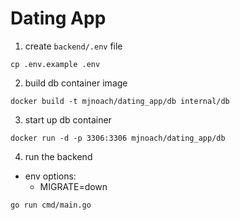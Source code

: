 # Dating App

1. create `backend/.env` file

```console
cp .env.example .env
```
  
2. build db container image

```console
docker build -t mjnoach/dating_app/db internal/db
```
  
3. start up db container

```console
docker run -d -p 3306:3306 mjnoach/dating_app/db
```

<!-- 4. ?? export $PATH with `go` and `sql-migrate` ? -->

4. run the backend

- env options:
  - MIGRATE=down

```console
go run cmd/main.go
```

